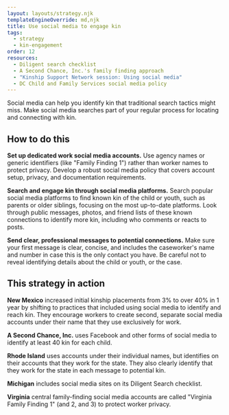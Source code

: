 ```yaml
---
layout: layouts/strategy.njk
templateEngineOverride: md,njk
title: Use social media to engage kin
tags:
  - strategy
  - kin-engagement
order: 12
resources:
  - Diligent search checklist
  - A Second Chance, Inc.'s family finding approach
  - "Kinship Support Network session: Using social media"
  - DC Child and Family Services social media policy
---
```

Social media can help you identify kin that traditional search tactics might miss. Make social media searches part of your regular process for locating and connecting with kin.

## How to do this

**Set up dedicated work social media accounts.** Use agency names or generic identifiers (like "Family Finding 1") rather than worker names to protect privacy. Develop a robust social media policy that covers account setup, privacy, and documentation requirements.

**Search and engage kin through social media platforms.** Search popular social media platforms to find known kin of the child or youth, such as parents or older siblings, focusing on the most up-to-date platforms. Look through public messages, photos, and friend lists of these known connections to identify more kin, including who comments or reacts to posts.

**Send clear, professional messages to potential connections.** Make sure your first message is clear, concise, and includes the caseworker's name and number in case this is the only contact you have. Be careful not to reveal identifying details about the child or youth, or the case.

## This strategy in action

**New Mexico** increased initial kinship placements from 3% to over 40% in 1 year by shifting to practices that included using social media to identify and reach kin. They encourage workers to create second, separate social media accounts under their name that they use exclusively for work.

**A Second Chance, Inc.** uses Facebook and other forms of social media to identify at least 40 kin for each child. 

**Rhode Island** uses accounts under their individual names, but identifies on their accounts that they work for the state. They also clearly identify that they work for the state in each message to potential kin.

**Michigan** includes social media sites on its Diligent Search checklist. 

**Virginia** central family-finding social media accounts are called "Virginia Family Finding 1" (and 2, and 3) to protect worker privacy.[](https://www.gksnetwork.org/resources/kin-mobilization-learning-collaborative/)